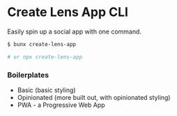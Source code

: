 # Create Lens App CLI

Easily spin up a social app with one command.

```sh
$ bunx create-lens-app

# or npx create-lens-app
```

### Boilerplates

- Basic (basic styling)
- Opinionated (more built out, with opinionated styling)
- PWA - a Progressive Web App